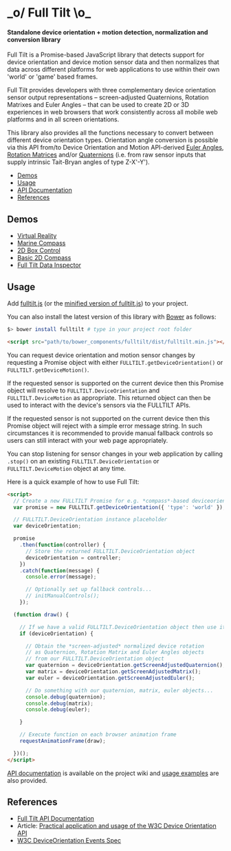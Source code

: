 \_o/ Full Tilt \o\_
================

#### Standalone device orientation + motion detection, normalization and conversion library ####

Full Tilt is a Promise-based JavaScript library that detects support for device orientation and device motion sensor data and then normalizes that data across different platforms for web applications to use within their own 'world' or 'game' based frames.

Full Tilt provides developers with three complementary device orientation sensor output representations – screen-adjusted Quaternions, Rotation Matrixes and Euler Angles – that can be used to create 2D or 3D experiences in web browsers that work consistently across all mobile web platforms and in all screen orientations.

This library also provides all the functions necessary to convert between different device orientation types. Orientation angle conversion is possible via this API from/to Device Orientation and Motion API-derived [Euler Angles](http://en.wikipedia.org/wiki/Euler_angles), [Rotation Matrices](http://en.wikipedia.org/wiki/Rotation_matrix) and/or [Quaternions](http://en.wikipedia.org/wiki/Quaternion) (i.e. from raw sensor inputs that supply intrinsic Tait-Bryan angles of type Z-X'-Y').

* [Demos](#demos)
* [Usage](#usage)
* [API Documentation](https://github.com/richtr/Full-Tilt/wiki/Full-Tilt-API-Documentation)
* [References](#references)

## Demos ##

* [Virtual Reality](https://richtr.github.io/Full-Tilt/examples/vr_test.html)
* [Marine Compass](https://richtr.github.io/Marine-Compass/)
* [2D Box Control](https://richtr.github.io/Full-Tilt/examples/box2d.html)
* [Basic 2D Compass](https://richtr.github.io/Full-Tilt/examples/compass.html)
* [Full Tilt Data Inspector](https://richtr.github.io/Full-Tilt/examples/data_display.html)

## Usage ##

Add [fulltilt.js](https://github.com/richtr/Full-Tilt/blob/master/dist/fulltilt.js) (or the [minified version of fulltilt.js](https://github.com/richtr/Full-Tilt/blob/master/dist/fulltilt.min.js)) to your project.

You can also install the latest version of this library with [Bower](http://bower.io/) as follows:

```bash
$> bower install fulltilt # type in your project root folder
```

```html
<script src="path/to/bower_components/fulltilt/dist/fulltilt.min.js"></script>
```

You can request device orientation and motion sensor changes by requesting a Promise object with either `FULLTILT.getDeviceOrientation()` or `FULLTILT.getDeviceMotion()`.

If the requested sensor is supported on the current device then this Promise object will resolve to `FULLTILT.DeviceOrientation` and `FULLTILT.DeviceMotion` as appropriate. This returned object can then be used to interact with the device's sensors via the FULLTILT APIs.

If the requested sensor is not supported on the current device then this Promise object will reject with a simple error message string. In such circumstances it is recommended to provide manual fallback controls so users can still interact with your web page appropriately.

You can stop listening for sensor changes in your web application by calling `.stop()` on an existing `FULLTILT.DeviceOrientation` or `FULLTILT.DeviceMotion` object at any time.

Here is a quick example of how to use Full Tilt:

```html
<script>
  // Create a new FULLTILT Promise for e.g. *compass*-based deviceorientation data
  var promise = new FULLTILT.getDeviceOrientation({ 'type': 'world' });

  // FULLTILT.DeviceOrientation instance placeholder
  var deviceOrientation;

  promise
    .then(function(controller) {
      // Store the returned FULLTILT.DeviceOrientation object
      deviceOrientation = controller;
    })
    .catch(function(message) {
      console.error(message);

      // Optionally set up fallback controls...
      // initManualControls();
    });

  (function draw() {

    // If we have a valid FULLTILT.DeviceOrientation object then use it
    if (deviceOrientation) {

      // Obtain the *screen-adjusted* normalized device rotation
      // as Quaternion, Rotation Matrix and Euler Angles objects
      // from our FULLTILT.DeviceOrientation object
      var quaternion = deviceOrientation.getScreenAdjustedQuaternion();
      var matrix = deviceOrientation.getScreenAdjustedMatrix();
      var euler = deviceOrientation.getScreenAdjustedEuler();

      // Do something with our quaternion, matrix, euler objects...
      console.debug(quaternion);
      console.debug(matrix);
      console.debug(euler);

    }

    // Execute function on each browser animation frame
    requestAnimationFrame(draw);

  })();
</script>
```

[API documentation](https://github.com/richtr/Full-Tilt/wiki/Full-Tilt-API-Documentation) is available on the project wiki and [usage examples](https://github.com/richtr/Full-Tilt/tree/master/examples) are also provided.

## References ##

* [Full Tilt API Documentation](https://github.com/richtr/Full-Tilt/wiki/Full-Tilt-API-Documentation)
* Article: [Practical application and usage of the W3C Device Orientation API](http://dev.opera.com/articles/view/w3c-device-orientation-usage/)
* [W3C DeviceOrientation Events Spec](http://w3c.github.io/deviceorientation/spec-source-orientation.html)
